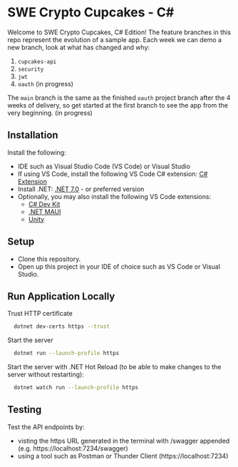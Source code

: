 # SWE Crypto Cupcakes - C#

Welcome to SWE Crypto Cupcakes, C# Edition! The feature branches in this repo represent the evolution of a sample app. Each week we can demo a new branch, look at what has changed and why:

1. `cupcakes-api`
2. `security`
3. `jwt`
4. `oauth` (in progress)

The `main` branch is the same as the finished `oauth` project branch after the 4 weeks of delivery, so get started at the first branch to see the app from the very beginning. (in progress)

## Installation

Install the following:
- IDE such as Visual Studio Code (VS Code) or Visual Studio
- If using VS Code, install the following VS Code C# extension: [C# Extension](https://marketplace.visualstudio.com/items?itemName=ms-dotnettools.csharp)
- Install .NET: [.NET 7.0](https://dotnet.microsoft.com/download/dotnet/7.0) - or preferred version
- Optionally, you may also install the following VS Code extensions:
    - [C# Dev Kit](https://marketplace.visualstudio.com/items?itemName=ms-dotnettools.csdevkit)
    - [.NET MAUI](https://marketplace.visualstudio.com/items?itemName=ms-dotnettools.dotnet-maui)
    - [Unity](https://marketplace.visualstudio.com/items?itemName=visualstudiotoolsforunity.vstuc)

## Setup
- Clone this repository.
- Open up this project in your IDE of choice such as VS Code or Visual Studio.

## Run Application Locally

Trust HTTP certificate

```bash
  dotnet dev-certs https --trust
```

Start the server

```bash
  dotnet run --launch-profile https
```

Start the server with .NET Hot Reload (to be able to make changes to the server without restarting):

```bash
  dotnet watch run --launch-profile https
```

## Testing

Test the API endpoints by:
- visting the https URL generated in the terminal with /swagger appended (e.g. https://localhost:7234/swagger)
- using a tool such as Postman or Thunder Client (https://localhost:7234)